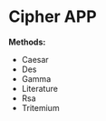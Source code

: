 Cipher APP
============================


**Methods:**
- Caesar
- Des
- Gamma
- Literature
- Rsa
- Tritemium